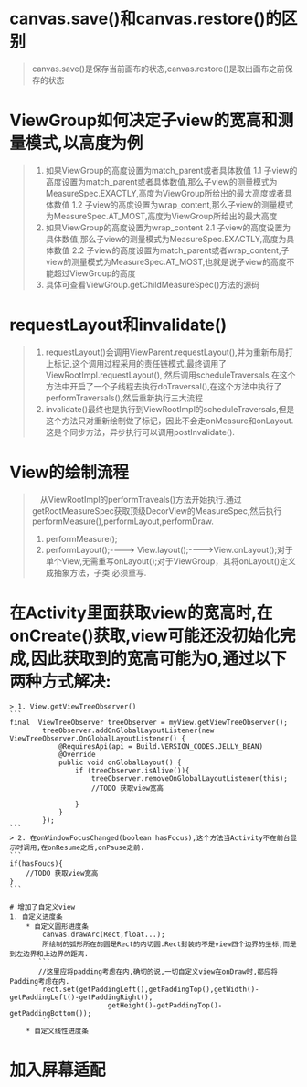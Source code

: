 # canvas.save()和canvas.restore()的区别
> canvas.save()是保存当前画布的状态,canvas.restore()是取出画布之前保存的状态

# ViewGroup如何决定子view的宽高和测量模式,以高度为例
> 1. 如果ViewGroup的高度设置为match_parent或者具体数值
        1.1 子view的高度设置为match_parent或者具体数值,那么子view的测量模式为MeasureSpec.EXACTLY,高度为ViewGroup所给出的最大高度或者具体数值
        1.2 子view的高度设置为wrap_content,那么子view的测量模式为MeasureSpec.AT_MOST,高度为ViewGroup所给出的最大高度
 > 2. 如果ViewGroup的高度设置为wrap_content
        2.1 子view的高度设置为具体数值,那么子view的测量模式为MeasureSpec.EXACTLY,高度为具体数值
        2.2 子view的高度设置为match_parent或者wrap_content,子view的测量模式为MeasureSpec.AT_MOST,也就是说子view的高度不能超过ViewGroup的高度
  > 3. 具体可查看ViewGroup.getChildMeasureSpec()方法的源码

  # requestLayout和invalidate()
  > 1.  requestLayout()会调用ViewParent.requestLayout(),并为重新布局打上标记,这个调用过程采用的责任链模式,最终调用了ViewRootImpl.requestLayout(),
  >      然后调用scheduleTraversals,在这个方法中开启了一个子线程去执行doTraversal(),在这个方法中执行了performTraversals(),然后重新执行三大流程
  > 2. invalidate()最终也是执行到ViewRootImpl的scheduleTraversals,但是这个方法只对重新绘制做了标记，因此不会走onMeasure和onLayout.这是个同步方法，异步执行可以调用postInvalidate().


# View的绘制流程
>　从ViewRootImpl的performTraveals()方法开始执行.通过getRootMeasureSpec获取顶级DecorView的MeasureSpec,然后执行performMeasure(),performLayout,performDraw.
> 1. performMeasure();
> 2. performLayout();----> View.layout();---->View.onLayout();对于单个View,无需重写onLayout();对于ViewGroup，其将onLayout()定义成抽象方法，子类
        必须重写.



# 在Activity里面获取view的宽高时,在onCreate()获取,view可能还没初始化完成,因此获取到的宽高可能为0,通过以下两种方式解决:
    > 1. View.getViewTreeObserver()
    ```
    final  ViewTreeObserver treeObserver = myView.getViewTreeObserver();
            treeObserver.addOnGlobalLayoutListener(new ViewTreeObserver.OnGlobalLayoutListener() {
                @RequiresApi(api = Build.VERSION_CODES.JELLY_BEAN)
                @Override
                public void onGlobalLayout() {
                    if (treeObserver.isAlive()){
                        treeObserver.removeOnGlobalLayoutListener(this);
                        //TODO 获取view宽高

                    }
                }
            });
    ```
    > 2. 在onWindowFocusChanged(boolean hasFocus),这个方法当Activity不在前台显示时调用,在onResume之后,onPause之前.
    ```
    if(hasFoucs){
        //TODO 获取view宽高
    }
    ```
>
    # 增加了自定义view
    1. 自定义进度条
        * 自定义圆形进度条
            canvas.drawArc(Rect,float...);
            所绘制的弧形所在的圆是Rect的内切圆.Rect封装的不是view四个边界的坐标,而是到左边界和上边界的距离.
           ```
           //这里应将padding考虑在内,确切的说,一切自定义view在onDraw时,都应将Padding考虑在内.
            rect.set(getPaddingLeft(),getPaddingTop(),getWidth()-getPaddingLeft()-getPaddingRight(),
                            getHeight()-getPaddingTop()-getPaddingBottom());
            ```
        * 自定义线性进度条

# 加入屏幕适配
